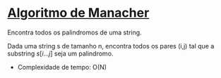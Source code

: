 # [Algoritmo de Manacher](manacher.cpp)

<!-- DESCRIPTION -->
Encontra todos os palindromos de uma string.
<!-- DESCRIPTION -->

Dada uma string s de tamanho n, encontra todos os pares (i,j) tal que a substring $s[i...j]$ seja um palindromo.

* Complexidade de tempo: O(N)